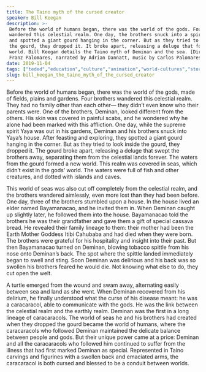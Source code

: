 ```yaml
---
title: The Taino myth of the cursed creator
speaker: Bill Keegan
description: >-
 Before the world of humans began, there was the world of the gods. Four brothers
 wandered this celestial realm. One day, the brothers snuck into a spirit's house
 and spotted a giant gourd hanging in the corner. But as they tried to look inside
 the gourd, they dropped it. It broke apart, releasing a deluge that formed a new
 world. Bill Keegan details the Taino myth of Deminan and the sea. [Directed by
 Franz Palomares, narrated by Adrian Dannatt, music by Carlos Palomares].
date: 2019-11-04
tags: ["teded","education","culture","animation","world-cultures","storytelling","history"]
slug: bill_keegan_the_taino_myth_of_the_cursed_creator
---
```


Before the world of humans began, there was the world of the gods, made of fields, plains
and gardens. Four brothers wandered this celestial realm. They had no family other than
each other— they didn’t even know who their parents were. One of the brothers, Deminan, 
looked different from the others. His skin was covered in painful scabs, and he wondered
why he alone had been marked with this affliction. One day, while the supreme spirit Yaya
was out in his gardens, Deminan and his brothers snuck into Yaya’s house. After feasting
and exploring, they spotted a giant gourd hanging in the corner. But as they tried to look
inside the gourd, they dropped it. The gourd broke apart, releasing a deluge that swept
the brothers away, separating them from the celestial lands forever. The waters from the
gourd formed a new world. This realm was covered in seas, which didn’t exist in the
gods’ world. The waters were full of fish and other creatures, and dotted with islands
and caves.

This world of seas was also cut off completely from the celestial realm, and the brothers
wandered aimlessly, even more lost than they had been before. One day, three of the
brothers stumbled upon a house. In the house lived an elder named Bayamanacao, and he
invited them in. When Deminan caught up slightly later, he followed them into the house.
Bayamanacao told the brothers he was their grandfather and gave them a gift of special 
cassava bread. He revealed their family lineage to them: their mother had been the Earth
Mother Goddess Itibi Cahubaba and had died when they were born. The brothers were
grateful for his hospitality and insight into their past. But then Bayamanacao turned on
Deminan, blowing tobacco spittle from his nose onto Deminan’s back. The spot where the
spittle landed immediately began to swell and sting. Soon Deminan was delirious and his
back was so swollen his brothers feared he would die. Not knowing what else to do, they
cut open the welt.

A turtle emerged from the wound and swam away, alternating easily between sea and land
as she went. When Deminan recovered from his delirium, he finally understood what the 
curse of his disease meant: he was a caracaracol, able to communicate with the gods. He
was the link between the celestial realm and the earthly realm. Deminan was the first in a
long lineage of caracaracols. The world of seas he and his brothers had created when
they dropped the gourd became the world of humans, where the caracaracols who followed 
Deminan maintained the delicate balance between people and gods. But their unique power
came at a price: Deminan and all the caracaracols who followed him continued to suffer
from the illness that had first marked Deminan as special. Represented in Taino carvings 
and figurines with a swollen back and emaciated arms, the caracaracol is both cursed and
blessed to be a conduit between worlds.

<!--
ad_duration=0
event="TED-Ed"
external_start_time=0
intro_duration=0
is_subtitle_required="False"
is_talk_featured="False"
language="en"
language_swap="False"
native_language="en"
number_of_related_talks=6
number_of_speakers=1
number_of_subtitled_videos=0
number_of_tags=7
number_of_talk_download_languages=17
number_of_talk_more_resources=0
number_of_talk_recommendations=0
number_of_talks_take_actions=0
post_ad_duration=0
published_timestamp="2019-11-04 16:01:27"
recording_date="2019-11-04"
speaker_is_published=0
speaker_name="Bill Keegan"
talk_name="The Taino myth of the cursed creator"
talks_tags=["teded","education","culture","animation","world-cultures","storytelling","history"]
url_photo_talk="https://s3.amazonaws.com/talkstar-photos/uploads/6ba0df34-e04b-43a4-a2bd-c0ffee948233/taino_textless.jpg"
url_webpage="https://www.ted.com/talks/bill_keegan_the_taino_myth_of_the_cursed_creator"
video_type_name="TED-Ed Original"
-->